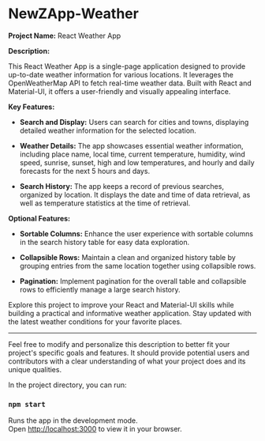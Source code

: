 # NewZApp-Weather

**Project Name:** React Weather App

**Description:**

This React Weather App is a single-page application designed to provide up-to-date weather information for various locations. It leverages the OpenWeatherMap API to fetch real-time weather data. Built with React and Material-UI, it offers a user-friendly and visually appealing interface.

**Key Features:**

- **Search and Display:** Users can search for cities and towns, displaying detailed weather information for the selected location.

- **Weather Details:** The app showcases essential weather information, including place name, local time, current temperature, humidity, wind speed, sunrise, sunset, high and low temperatures, and hourly and daily forecasts for the next 5 hours and days.

- **Search History:** The app keeps a record of previous searches, organized by location. It displays the date and time of data retrieval, as well as temperature statistics at the time of retrieval.

**Optional Features:**

- **Sortable Columns:** Enhance the user experience with sortable columns in the search history table for easy data exploration.

- **Collapsible Rows:** Maintain a clean and organized history table by grouping entries from the same location together using collapsible rows.

- **Pagination:** Implement pagination for the overall table and collapsible rows to efficiently manage a large search history.

Explore this project to improve your React and Material-UI skills while building a practical and informative weather application. Stay updated with the latest weather conditions for your favorite places.

---

Feel free to modify and personalize this description to better fit your project's specific goals and features. It should provide potential users and contributors with a clear understanding of what your project does and its unique qualities.

In the project directory, you can run:

### `npm start`

Runs the app in the development mode.\
Open [http://localhost:3000](http://localhost:3000) to view it in your browser.

